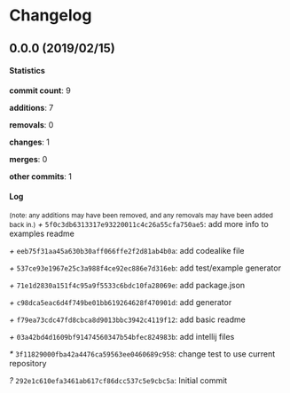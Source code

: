 # Changelog
## 0.0.0 (2019/02/15)
#### Statistics
**commit count**: 9

**additions**: 7

**removals**: 0

**changes**: 1

**merges**: 0

**other commits**: 1

#### Log
<small>(note: any additions may have been removed, and any removals may have been added back in.)</small>
*+* `5f0c3db6313317e93220011c4c26a55cfa750ae5`: add more info to examples readme

*+* `eeb75f31aa45a630b30aff066ffe2f2d81ab4b0a`: add codealike file

*+* `537ce93e1967e25c3a988f4ce92ec886e7d316eb`: add test/example generator

*+* `71e1d2830a151f4c95a9f5533c6bdc10fa28069e`: add package.json

*+* `c98dca5eac6d4f749be01bb619264628f470901d`: add generator

*+* `f79ea73cdc47fd8cbca8d9013bbc3942c4119f12`: add basic readme

*+* `03a42bd4d1609bf91474560347b54bfec824983b`: add intellij files

*\** `3f11829000fba42a4476ca59563ee0460689c958`: change test to use current repository

*?* `292e1c610efa3461ab617cf86dcc537c5e9cbc5a`: Initial commit

